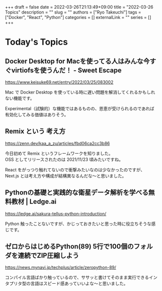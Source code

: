 +++
draft = false
date = 2022-03-26T21:13:49+09:00
title = "2022-03-26 Topics"
description = ""
slug = ""
authors = ["Ryo Takeuchi"]
tags = ["Docker", "React", "Python"]
categories = []
externalLink = ""
series = []
+++

# Today's Topics

## Docker Desktop for Macを使ってる人はみんな今すぐvirtiofsを使うんだ！ - Sweet Escape

https://www.keisuke69.net/entry/2022/03/25/083002

Mac で Docker Desktop を使っている時に遅い問題を解消してくれるかもしれない機能です。

Experimental（試験的）な機能ではあるものの、恩恵が受けられるのであれば有効化してみる価値はありそう。

## Remix という 考え方

https://zenn.dev/kaa_a_zu/articles/fbd06ca2cc3b86

今日初めて Remix というフレームワークを知りました。  
OSS としてリリースされたのは 2021/11/23 頃みたいですね。

React をがっつり触れてないので衝撃みたいなのは少なかったのですが、 Next.js とは考え方や構成が結構異なるんだな〜と思いました。

## Pythonの基礎と実践的な衛星データ解析を学べる無料教材 | Ledge.ai

https://ledge.ai/sakura-tellus-python-introduction/

Python 触ったことないですが、かじっておきたいと思った時に役立ちそうな感じです。

## ゼロからはじめるPython(89) 5行で100個のフォルダを連続でZIP圧縮しよう

https://news.mynavi.jp/techplus/article/zeropython-89/

コンパイル言語ばかり触っているので、ササッと書けてそのまま実行できるインタプリタ型の言語はスピード感あっていいよな〜と思いました。
